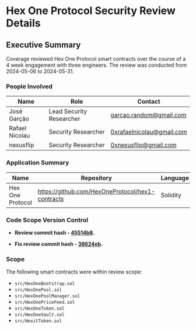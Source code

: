 # Hex One Protocol Security Review Details

## Executive Summary
Coverage reviewed Hex One Protocol smart contracts over the course of a 4 week engagement with three engineers. The review was conducted from 2024-05-06 to 2024-05-31.

### People Involved
| Name                      | Role                      | Contact                   |
|---------------------------|---------------------------|---------------------------|
| José Garção               | Lead Security Researcher  | garcao.random@gmail.com   |
| Rafael Nicolau            | Security Researcher       | 0xrafaelnicolau@gmail.com |
| nexusflip                 | Security Researcher       | 0xnexusflip@gmail.com     |

### Application Summary
| Name            | Repository                                                | Language | Platform   |
|-----------------|-----------------------------------------------------------|----------|------------|
| Hex One Protocol | https://github.com/HexOneProtocol/hex1-contracts         | Solidity | Pulsechain |

### Code Scope Version Control
- **Review commit hash - [45514b8](https://github.com/HexOneProtocol/hex1-contracts/tree/45514b8a25a24679dffbe99db3e41196c06a2427).**

- **Fix review commit hash - [38624eb](https://github.com/HexOneProtocol/hex1-contracts/tree/38624eb20288a7ab9e87004d8ca1221274555033).**

### Scope
The following smart contracts were within review scope:
* `src/HexOneBootstrap.sol`
* `src/HexOnePool.sol`
* `src/HexOnePoolManager.sol`
* `src/HexOnePriceFeed.sol`
* `src/HexOneToken.sol`
* `src/HexOneVault.sol`
* `src/HexitToken.sol`
